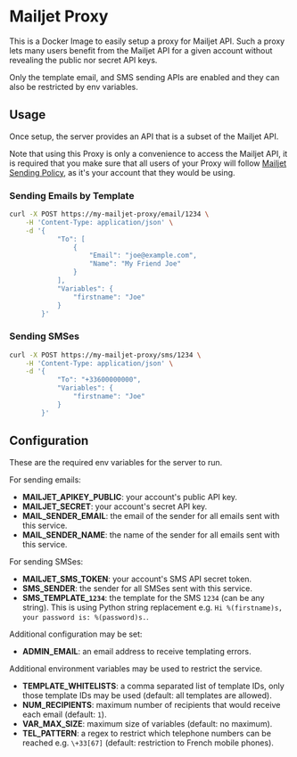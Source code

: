 # Mailjet Proxy

This is a Docker Image to easily setup a proxy for Mailjet API. Such a proxy lets many users benefit
from the Mailjet API for a given account without revealing the public nor secret API keys.

Only the template email, and SMS sending APIs are enabled and they can also be restricted by env
variables.

## Usage

Once setup, the server provides an API that is a subset of the Mailjet API.

Note that using this Proxy is only a convenience to access the Mailjet API, it is required that you
make sure that all users of your Proxy will
follow [Mailjet Sending Policy](https://fr.mailjet.com/sending-policy/), as it's your account that
they would be using.

### Sending Emails by Template

```sh
curl -X POST https://my-mailjet-proxy/email/1234 \
    -H 'Content-Type: application/json' \
    -d '{
            "To": [
                {
                    "Email": "joe@example.com",
                    "Name": "My Friend Joe"
                }
            ],
            "Variables": {
                "firstname": "Joe"
            }
        }'
```

### Sending SMSes

```sh
curl -X POST https://my-mailjet-proxy/sms/1234 \
    -H 'Content-Type: application/json' \
    -d '{
            "To": "+33600000000",
            "Variables": {
                "firstname": "Joe"
            }
        }'
```

## Configuration

These are the required env variables for the server to run.

For sending emails:

 * **MAILJET_APIKEY_PUBLIC**: your account's public API key.
 * **MAILJET_SECRET**: your account's secret API key.
 * **MAIL_SENDER_EMAIL**: the email of the sender for all emails sent with this service.
 * **MAIL_SENDER_NAME**: the name of the sender for all emails sent with this service.

For sending SMSes:

 * **MAILJET_SMS_TOKEN**: your account's SMS API secret token.
 * **SMS_SENDER**: the sender for all SMSes sent with this service.
 * **SMS_TEMPLATE_`1234`**: the template for the SMS `1234` (can be any string). This is using
   Python string replacement e.g. `Hi %(firstname)s, your password is: %(password)s.`.

Additional configuration may be set:
 * **ADMIN_EMAIL**: an email address to receive templating errors.

Additional environment variables may be used to restrict the service.

 * **TEMPLATE_WHITELISTS**: a comma separated list of template IDs, only those template IDs
   may be used (default: all templates are allowed).
 * **NUM_RECIPIENTS**: maximum number of recipients that would receive each email (default: `1`).
 * **VAR_MAX_SIZE**: maximum size of variables (default: no maximum).
 * **TEL_PATTERN**: a regex to restrict which telephone numbers can be reached e.g. `\+33[67]`
   (default: restriction to French mobile phones).
